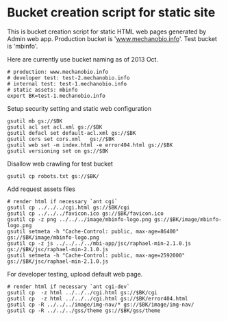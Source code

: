 Bucket creation script for static site
======================================

This is bucket creation script for static HTML web pages generated by
Admin web app. Production bucket is 'www.mechanobio.info'. Test bucket
is 'mbinfo'.

Here are currently use bucket naming as of 2013 Oct.

    # production: www.mechanobio.info
    # developer test: test-2.mechanobio.info
    # internal test: test-1.mechanobio.info
    # static assets: mbinfo
    export BK=test-1.mechanobio.info

Setup security setting and static web configuration

    gsutil mb gs://$BK
    gsutil acl set acl.xml gs://$BK
    gsutil defacl set default-acl.xml gs://$BK
    gsutil cors set cors.xml   gs://$BK
    gsutil web set -m index.html -e error404.html gs://$BK
    gsutil versioning set on gs://$BK

Disallow web crawling for test bucket

    gsutil cp robots.txt gs://$BK/


Add request assets files

    # render html if necessary `ant cgi`
    gsutil cp ../../../cgi.html gs://$BK/cgi
    gsutil cp ../../../favicon.ico gs://$BK/favicon.ico
    gsutil cp -z png ../../../image/mbinfo-logo.png gs://$BK/image/mbinfo-logo.png
    gsutil setmeta -h "Cache-Control: public, max-age=86400"  gs://$BK/image/mbinfo-logo.png
    gsutil cp -z js ../../../../mbi-app/jsc/raphael-min-2.1.0.js gs://$BK/jsc/raphael-min-2.1.0.js
    gsutil setmeta -h "Cache-Control: public, max-age=2592000"  gs://$BK/jsc/raphael-min-2.1.0.js

For developer testing, upload default web page.

    # render html if necessary `ant cgi-dev`
    gsutil cp  -z html ../../../cgi.html gs://$BK/cgi
    gsutil cp  -z html ../../../cgi.html gs://$BK/error404.html
    gsutil cp -R ../../../image/img-nav/* gs://$BK/image/img-nav/
    gsutil cp -R ../../../gss/theme gs://$BK/gss/theme



